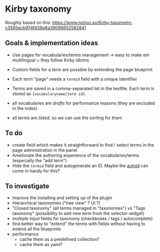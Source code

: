 # Kirby taxonomy

Roughly based on this: https://www.notion.so/Kirby-taxonomy-c3565ecb974f438e8a39096652582841

## Goals & implementation ideas

- Use pages for vocabularies/terms management -> easy to make em multilingual + they follow Kirby idioms
- Custom fields for a term are possible by extending the page blueprint
- Each term "page" needs a `termid` field with a unique identifier
- Terms are saved in a comma-separated list in the textfile. Each term is stored as `{vocabularyname|term id}`.

- all vocabularies are _drafts_ for performance reasons (they are excluded in the index)
- all terms are _listed_, so we can use the sorting for them

## To do

- create field which makes it straightforward to find / select terms in the page administration in the panel
- Ameliorate the authoring experience of the vocabularies/terms (especially the "add term")
- Hide the `termid` field and autogenerate an ID. Maybe the [autoid](https://github.com/bnomei/kirby3-autoid) can come in handy for this?

## To investigate

- improve the installing and setting up of the plugin
- Hierarchical taxonomies ("tree view" ? UI ?)
- "Closed taxonomy" (all terms managed in "taxonomies") vs "Tags taxonomy" (possibility to add new term from the selector-widget)
- multiple input fields for taxonomy (checkboxes / tags / autocomplete)
- find better way to "extend" the terms with fields without having to extend all the blueprints
- performance
  - cache them as a predefined collection?
  - cache them as yaml?
